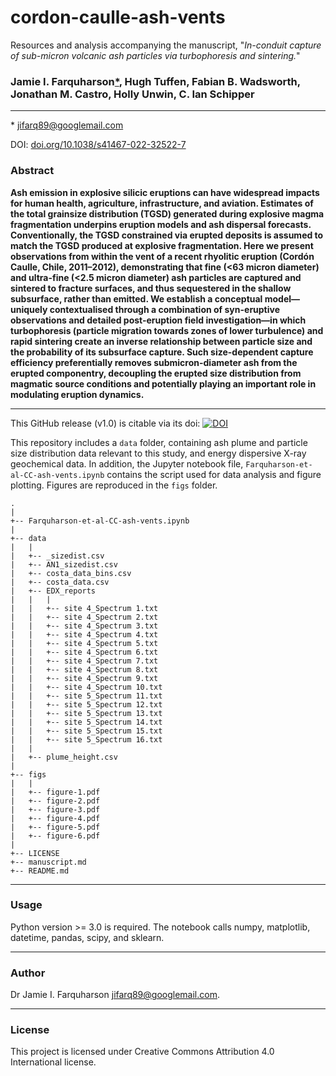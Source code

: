 # cordon-caulle-ash-vents
Resources and analysis accompanying the manuscript, "*In-conduit capture of sub-micron volcanic ash particles via turbophoresis and sintering.*"

### Jamie I. Farquharson[*](#linkhandle), Hugh Tuffen, Fabian B. Wadsworth, Jonathan M. Castro, Holly Unwin, C. Ian Schipper 
***
<a id="linkhandle"></a>* [jifarq89@googlemail.com](mailto:jifarq89@googlemail.com)

DOI: [doi.org/10.1038/s41467-022-32522-7](10.1038/s41467-022-32522-7)

### Abstract
**Ash emission in explosive silicic eruptions can have widespread impacts for human health, agriculture, infrastructure, and aviation. Estimates of the total grainsize distribution (TGSD) generated during explosive magma fragmentation underpins eruption models and ash dispersal forecasts. Conventionally, the TGSD constrained via erupted deposits is assumed to match the TGSD produced at explosive fragmentation. Here we present observations from within the vent of a recent rhyolitic eruption (Cordón Caulle, Chile, 2011–2012), demonstrating that fine (<63 micron diameter) and ultra-fine (<2.5 micron diameter) ash particles are captured and sintered to fracture surfaces, and thus sequestered in the shallow subsurface, rather than emitted. We establish a conceptual model—uniquely contextualised through a combination of syn-eruptive observations and detailed post-eruption field investigation—in which turbophoresis (particle migration towards zones of lower turbulence) and rapid sintering create an inverse relationship between particle size and the probability of its subsurface capture. Such size-dependent capture efficiency preferentially removes submicron-diameter ash from the erupted componentry, decoupling the erupted size distribution from magmatic source conditions and potentially playing an important role in modulating eruption dynamics.**
***

This GitHub release (v1.0) is citable via its doi: <a href="https://zenodo.org/badge/latestdoi/401669554"><img src="https://zenodo.org/badge/401669554.svg" alt="DOI"></a>

This repository includes a ```data``` folder, containing ash plume and particle size distribution data relevant to this study, and energy dispersive X-ray geochemical data. In addition, the Jupyter notebook file, ```Farquharson-et-al-CC-ash-vents.ipynb``` contains the script used for data analysis and figure plotting. Figures are reproduced in the ```figs``` folder.
```
.
|
+-- Farquharson-et-al-CC-ash-vents.ipynb
|
+-- data
|   |
|   +-- _sizedist.csv
|   +-- AN1_sizedist.csv
|   +-- costa_data_bins.csv
|   +-- costa_data.csv
|   +-- EDX_reports
|   |   |
|   |   +-- site 4_Spectrum 1.txt
|   |   +-- site 4_Spectrum 2.txt
|   |   +-- site 4_Spectrum 3.txt
|   |   +-- site 4_Spectrum 4.txt
|   |   +-- site 4_Spectrum 5.txt
|   |   +-- site 4_Spectrum 6.txt
|   |   +-- site 4_Spectrum 7.txt
|   |   +-- site 4_Spectrum 8.txt
|   |   +-- site 4_Spectrum 9.txt
|   |   +-- site 4_Spectrum 10.txt
|   |   +-- site 5_Spectrum 11.txt
|   |   +-- site 5_Spectrum 12.txt
|   |   +-- site 5_Spectrum 13.txt
|   |   +-- site 5_Spectrum 14.txt
|   |   +-- site 5_Spectrum 15.txt
|   |   +-- site 5_Spectrum 16.txt
|   |
|   +-- plume_height.csv
|
+-- figs
|   |
|   +-- figure-1.pdf
|   +-- figure-2.pdf
|   +-- figure-3.pdf
|   +-- figure-4.pdf
|   +-- figure-5.pdf
|   +-- figure-6.pdf    
|    
+-- LICENSE
+-- manuscript.md
+-- README.md
```

***
### Usage
Python version >= 3.0 is required. The notebook calls numpy, matplotlib, datetime, pandas, scipy, and sklearn.
***
### Author
Dr Jamie I. Farquharson [jifarq89@googlemail.com](mailto:jifarq89@googlemail.com). 
***
### License
This project is licensed under Creative Commons Attribution 4.0 International license.

